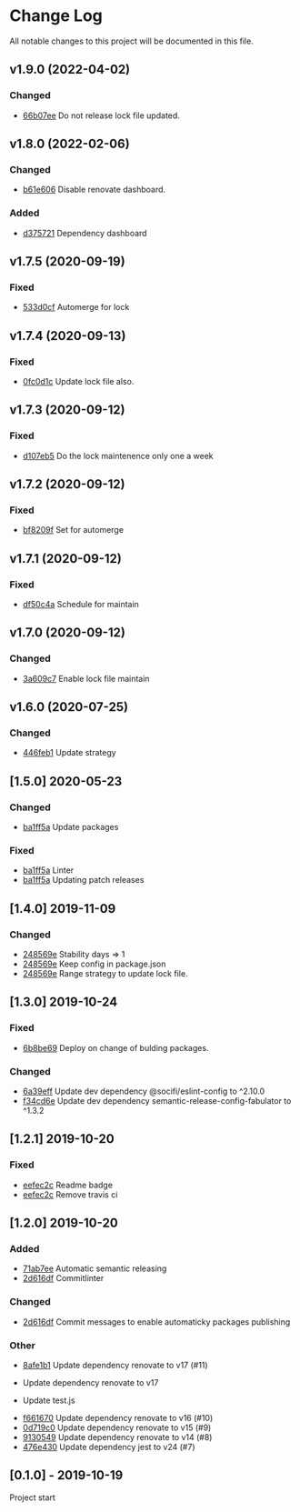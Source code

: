 # Change Log
All notable changes to this project will be documented in this file.

## v1.9.0 (2022-04-02)
### Changed
- [66b07ee](https://github.com/fabulator/renovate-config-fabulator/commit/66b07eee84dd884cc10ac20b01b98472157532bb) Do not release lock file updated.

## v1.8.0 (2022-02-06)
### Changed
- [b61e606](https://github.com/fabulator/renovate-config-fabulator/commit/b61e606fd5e75236fc9d97947db3965c90e7af45) Disable renovate dashboard.

### Added
- [d375721](https://github.com/fabulator/renovate-config-fabulator/commit/d375721b0c04a7c8a3b99c3f404d0cd7fe88e846) Dependency dashboard

## v1.7.5 (2020-09-19)
### Fixed
- [533d0cf](https://github.com/fabulator/renovate-config-fabulator/commit/533d0cfc9f2bdc271ea74810c6a44e8f88b0863c) Automerge for lock

## v1.7.4 (2020-09-13)
### Fixed
- [0fc0d1c](https://github.com/fabulator/renovate-config-fabulator/commit/0fc0d1c3df83be8598acda7b50f92e458315b5e6) Update lock file also.

## v1.7.3 (2020-09-12)
### Fixed
- [d107eb5](https://github.com/fabulator/renovate-config-fabulator/commit/d107eb52c58b5ad89fc1aa115f6cd0edf3ba39ed) Do the lock maintenence only one a week

## v1.7.2 (2020-09-12)
### Fixed
- [bf8209f](https://github.com/fabulator/renovate-config-fabulator/commit/bf8209fd8fc027ee98224fcd677c2346afec9714) Set for automerge

## v1.7.1 (2020-09-12)
### Fixed
- [df50c4a](https://github.com/fabulator/renovate-config-fabulator/commit/df50c4a3250ea24b67d9b39bbe039fbf0be4f74e) Schedule for maintain

## v1.7.0 (2020-09-12)
### Changed
- [3a609c7](https://github.com/fabulator/renovate-config-fabulator/commit/3a609c7c2a349be078589a7d0e7b26b53c8a3355) Enable lock file maintain

## v1.6.0 (2020-07-25)
### Changed
- [446feb1](https://github.com/fabulator/renovate-config-fabulator/commit/446feb15d057e69ca26ba8a7b7db348f8fb03b1b) Update strategy

## [1.5.0] 2020-05-23
### Changed
- [ba1ff5a](https://github.com/fabulator/renovate-config-fabulator/commit/ba1ff5a0c80484f0f158a9949f02d364bb2a4536) Update packages

### Fixed
- [ba1ff5a](https://github.com/fabulator/renovate-config-fabulator/commit/ba1ff5a0c80484f0f158a9949f02d364bb2a4536) Linter
- [ba1ff5a](https://github.com/fabulator/renovate-config-fabulator/commit/ba1ff5a0c80484f0f158a9949f02d364bb2a4536) Updating patch releases

## [1.4.0] 2019-11-09
### Changed
- [248569e](https://github.com/fabulator/renovate-config-fabulator/commit/248569e61fa37b14541d27c0479ead6cc8ab8e6f) Stability days => 1
- [248569e](https://github.com/fabulator/renovate-config-fabulator/commit/248569e61fa37b14541d27c0479ead6cc8ab8e6f) Keep config in package.json
- [248569e](https://github.com/fabulator/renovate-config-fabulator/commit/248569e61fa37b14541d27c0479ead6cc8ab8e6f) Range strategy to update lock file.

## [1.3.0] 2019-10-24
### Fixed
- [6b8be69](https://github.com/fabulator/renovate-config-fabulator/commit/6b8be6905ced8569873e2566d343acef23a22a8e) Deploy on change of bulding packages.

### Changed
- [6a39eff](https://github.com/fabulator/renovate-config-fabulator/commit/6a39eff82f6ca43dd6fda7883afd1b91f4afd710) Update dev dependency @socifi/eslint-config to ^2.10.0 
- [f34cd6e](https://github.com/fabulator/renovate-config-fabulator/commit/f34cd6e51011bcfc3c72d86d0d183baab11305b9) Update dev dependency semantic-release-config-fabulator to ^1.3.2 

## [1.2.1] 2019-10-20
### Fixed
- [eefec2c](git+https://github.com/fabulator/renovate-config-fabulator/commit/eefec2c87ad4f70015e34ae85431fcf9820f3edc) Readme badge
- [eefec2c](git+https://github.com/fabulator/renovate-config-fabulator/commit/eefec2c87ad4f70015e34ae85431fcf9820f3edc) Remove travis ci

## [1.2.0] 2019-10-20
### Added
- [71ab7ee](git+https://github.com/fabulator/renovate-config-fabulator/commit/71ab7ee3c8a3022ced9e7ce68c37da2ca3e606b8) Automatic semantic releasing
- [2d616df](git+https://github.com/fabulator/renovate-config-fabulator/commit/2d616dfb42c6af0430841c6d8f40d7ec3b30f382) Commitlinter

### Changed
- [2d616df](git+https://github.com/fabulator/renovate-config-fabulator/commit/2d616dfb42c6af0430841c6d8f40d7ec3b30f382) Commit messages to enable automaticky packages publishing

### Other
- [8afe1b1](git+https://github.com/fabulator/renovate-config-fabulator/commit/8afe1b18e90b7169f8f780263d2eb891ce77c795) Update dependency renovate to v17 (#11)

* Update dependency renovate to v17

* Update test.js
- [f661670](git+https://github.com/fabulator/renovate-config-fabulator/commit/f661670fe4cc2e14fbcd8feb981c09f56fae5f27) Update dependency renovate to v16 (#10)
- [0d719c0](git+https://github.com/fabulator/renovate-config-fabulator/commit/0d719c04030e919074119059f6f24040cb6c432f) Update dependency renovate to v15 (#9)
- [9130549](git+https://github.com/fabulator/renovate-config-fabulator/commit/9130549489d3d6424cf6c565df982767fef4eb09) Update dependency renovate to v14 (#8)
- [476e430](git+https://github.com/fabulator/renovate-config-fabulator/commit/476e43050ed68703a80dd122324e5d27702dea4b) Update dependency jest to v24 (#7)

## [0.1.0] - 2019-10-19
Project start

